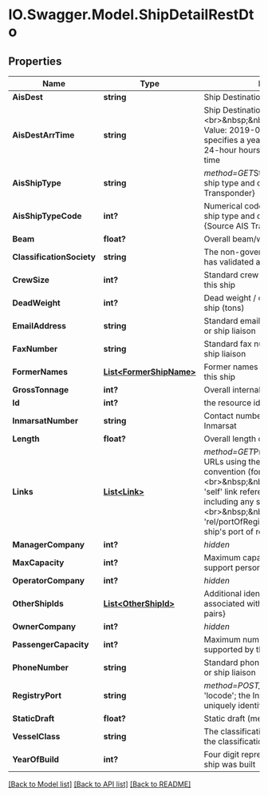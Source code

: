 # IO.Swagger.Model.ShipDetailRestDto
## Properties

Name | Type | Description | Notes
------------ | ------------- | ------------- | -------------
**AisDest** | **string** | Ship Destination as per AIS | [optional] 
**AisDestArrTime** | **string** | Ship Destination arrival time as per AIS. &lt;br&gt;&amp;nbsp;&amp;nbsp;&amp;nbsp;&amp;nbsp;Example Value: 2019-03-14T14:55:00Z specifies a year-month-day followed by 24-hour hours:minutes:seconds in GMT time | [optional] 
**AisShipType** | **string** | *method&#x3D;GET*String representation of the ship type and cargo {Source AIS Transponder} | [optional] 
**AisShipTypeCode** | **int?** | Numerical code representation of the ship type and cargo from ITU-R M.1371 {Source AIS Transponder} | [optional] 
**Beam** | **float?** | Overall beam/width of ship (meters) | [optional] 
**ClassificationSociety** | **string** | The non-governmental organization that has validated and classified this ship | [optional] 
**CrewSize** | **int?** | Standard crew size required to operate this ship | [optional] 
**DeadWeight** | **int?** | Dead weight / carrying capacity of the ship (tons) | [optional] 
**EmailAddress** | **string** | Standard email address to contact ship or ship liaison | [optional] 
**FaxNumber** | **string** | Standard fax number to contact ship or ship liaison | [optional] 
**FormerNames** | [**List&lt;FormerShipName&gt;**](FormerShipName.md) | Former names that have been used by this ship | [optional] 
**GrossTonnage** | **int?** | Overall internal volume of the ship | [optional] 
**Id** | **int?** | the resource identifier; the ship id | [optional] 
**InmarsatNumber** | **string** | Contact number for ships fitted with Inmarsat | [optional] 
**Length** | **float?** | Overall length of ship (meters) | [optional] 
**Links** | [**List&lt;Link&gt;**](Link.md) | *method&#x3D;GET*Provides link relations as URLs using the REST &#x27;hateoas&#x27; convention (for REST delivered data).&lt;br&gt;&amp;nbsp;&amp;nbsp;&amp;nbsp;&amp;nbsp;The &#x27;self&#x27; link references this rest object, including any specified query criteria,&lt;br&gt;&amp;nbsp;&amp;nbsp;&amp;nbsp;&amp;nbsp;The &#x27;rel/portOfRegistry&#x27; link references the ship&#x27;s port of registry | [optional] 
**ManagerCompany** | **int?** | *hidden* | [optional] 
**MaxCapacity** | **int?** | Maximum capacity including crew, support personnel and passengers | [optional] 
**OperatorCompany** | **int?** | *hidden* | [optional] 
**OtherShipIds** | [**List&lt;OtherShipId&gt;**](OtherShipId.md) | Additional identification numbers associated with this ship {key/value pairs} | [optional] 
**OwnerCompany** | **int?** | *hidden* | [optional] 
**PassengerCapacity** | **int?** | Maximum number of passenger supported by this ship | [optional] 
**PhoneNumber** | **string** | Standard phone number to contact ship or ship liaison | [optional] 
**RegistryPort** | **string** | *method&#x3D;POST_OR_PUT*This is the &#x27;locode&#x27;; the International code for uniquely identifying this port | [optional] 
**StaticDraft** | **float?** | Static draft (meters) | [optional] 
**VesselClass** | **string** | The classification given to this ship by the classification society | [optional] 
**YearOfBuild** | **int?** | Four digit representation of the year the ship was built | [optional] 

[[Back to Model list]](../README.md#documentation-for-models) [[Back to API list]](../README.md#documentation-for-api-endpoints) [[Back to README]](../README.md)

